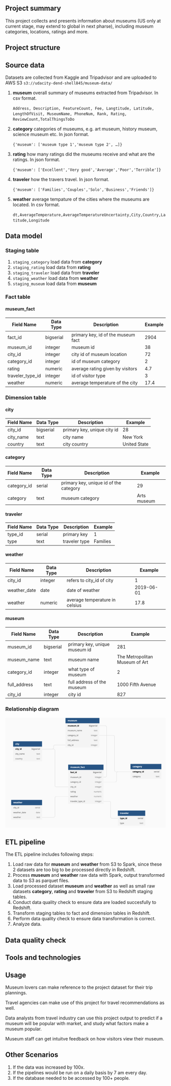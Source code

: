 ## Project summary
This project collects and presents information about museums (US only at current stage, may extend to global in next pharse), including museum categories, locations, ratings and more. 

## Project structure

## Source data
Datasets are collected from Kaggle and Tripadvisor and are uploaded to AWS S3 `s3://udacity-dend-shell845/museum-data/`

1. **museum** overall summary of museums extracted from Tripadvisor. In csv format.

	`Address, Description, FeatureCount, Fee, Langtitude, Latitude, LengthOfVisit, MuseumName, PhoneNum, Rank, Rating, ReviewCount,TotalThingsToDo`
	
2. **category** categories of museums, e.g. art museum, history museum, science museum etc. In json format.
	
	`{'museum': ['museum type 1','museum type 2', …]}`
	
3. **rating** how many ratings did the museums receive and what are the ratings. In json format.

	`{'museum': ['Excellent','Very good','Average','Poor','Terrible']}`


4. **traveler** how the travers travel. In json format.

	`{'museum': ['Families','Couples','Solo','Business','Friends']}`

5. **weather** average tempature of the cities where the museums are located. In csv format.

	`dt,AverageTemperature,AverageTemperatureUncertainty,City,Country,Latitude,Longitude`


## Data model
### Staging table
1. `staging_category` load data from **category**
2. `staging_rating` load data from **rating**
3. `staging_traveler` load data from **traveler**
4. `staging_weather` load data from **weather**
5. `staging_museum` load data from **museum**

### Fact table
#### museum_fact
| Field Name | Data Type | Description                          | Example                      |
|------------|-----------|--------------------------------------|------------------------------|
| fact_id    | bigserial | primary key, id of the museum fact   | 2904                         |
| museum_id  | integer   | museum id                            | 38                           |
| city_id    | integer   | city id of museum location           | 72                           |
| category_id| integer   | id of museum category                | 2                            |
| rating     | numeric   | average rating given by visitors     | 4.7                          |
| traveler_type_id|integer| id of visitor type                  | 3                            |
| weather    | numeric   | average temperature of the city      | 17.4                         |


### Dimension table
#### city
| Field Name | Data Type | Description                 | Example      |
|------------|-----------|-----------------------------|--------------|
| city_id    | bigserial | primary key, unique city id | 28           |
| city_name  | text      | city name                   | New York     |
| country    | text      | city country                | United State |

#### category
| Field Name  | Data Type | Description                            | Example     |
|-------------|-----------|----------------------------------------|-------------|
| category_id | serial    | primary key, unique id of the category | 29          |
| category    | text      | museum category                        | Arts museum |

#### traveler
| Field Name | Data Type | Description   | Example  |
|------------|-----------|---------------|----------|
| type_id    | serial    | primary key   | 1        |
| type       | text      | traveler type | Families |

#### weather
| Field Name | Data Type | Description                    | Example    |
|------------|-----------|--------------------------------|------------|
| city_id    | integer   | refers to city_id of city      | 1          |
| weather_date| date     | date of weather                | 2019-06-01 |
| weather    | numeric   | average temperature in celsius | 17.8       |

#### museum
| Field Name   | Data Type | Description                   | Example                        |
|--------------|-----------|-------------------------------|--------------------------------|
| museum_id    | bigserial | primary key, unique museum id | 281                            |
| museum_name  | text      | museum name                   | The Metropolitan Museum of Art |
| category_id  | integer   | what type of museum           | 2                              |
| full_address | text      | full address of the museum    | 1000 Fifth Avenue              |
| city_id      | integer   | city id                       | 827                            |


### Relationship diagram
![DB-diagram](DB-diagram.png)

## ETL pipeline
The ETL pipeline includes following steps:

1. Load raw data for **museum** and **weather** from S3 to Spark, since these 2 datasets are too big to be processed directly in Redshift.
2. Process **museum** and **weather** raw data with Spark, output transformed data to S3 as parquet files.
3. Load processed dataset **museum** and **weather** as well as small raw datasets **category**, **rating** and **traveler** from S3 to Redshift staging tables.
4. Conduct data quality check to ensure data are loaded succesfully to Redshift.
5. Transform staging tables to fact and dimension tables in Redshift.
6. Perform data quality check to ensure data transformation is correct.
7. Analyze data.

## Data quality check

## Tools and technologies

## Usage
Museum lovers can make reference to the project dataset for their trip plannings.

Travel agencies can make use of this project for travel recommendations as well.

Data analysts from travel industry can use this project output to predict if a museum will be popular with market, and study what factors make a museum popular.

Museum staff can get intuitve feedback on how visitors view their museum.


## Other Scenarios
1. If the data was increased by 100x.
2. If the pipelines would be run on a daily basis by 7 am every day.
3. If the database needed to be accessed by 100+ people.




 